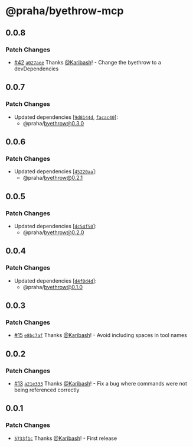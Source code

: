 # @praha/byethrow-mcp

## 0.0.8

### Patch Changes

- [#42](https://github.com/praha-inc/byethrow/pull/42) [`a027aee`](https://github.com/praha-inc/byethrow/commit/a027aee4fda209d5f1485abcb38d491125e2db95) Thanks [@Karibash](https://github.com/Karibash)! - Change the byethrow to a devDependencies

## 0.0.7

### Patch Changes

- Updated dependencies [[`9d8144d`](https://github.com/praha-inc/byethrow/commit/9d8144d2783bd21dda6ae0c7d3fe0d2326923549), [`facac40`](https://github.com/praha-inc/byethrow/commit/facac402c93c8b6195922644b9b8a9458b266e29)]:
  - @praha/byethrow@0.3.0

## 0.0.6

### Patch Changes

- Updated dependencies [[`45220aa`](https://github.com/praha-inc/byethrow/commit/45220aa5e43b4e2670dec320ea9974b09b396001)]:
  - @praha/byethrow@0.2.1

## 0.0.5

### Patch Changes

- Updated dependencies [[`dc54f50`](https://github.com/praha-inc/byethrow/commit/dc54f50f4db183d8c1b2735f07b0d3c4c665173f)]:
  - @praha/byethrow@0.2.0

## 0.0.4

### Patch Changes

- Updated dependencies [[`d4f0d4d`](https://github.com/praha-inc/byethrow/commit/d4f0d4d2ffbdfc366f61ce564dde5c54040b55a2)]:
  - @praha/byethrow@0.1.0

## 0.0.3

### Patch Changes

- [#15](https://github.com/praha-inc/byethrow/pull/15) [`e8bc7af`](https://github.com/praha-inc/byethrow/commit/e8bc7af4b7de9806aba0e7779215435cb394016d) Thanks [@Karibash](https://github.com/Karibash)! - Avoid including spaces in tool names

## 0.0.2

### Patch Changes

- [#13](https://github.com/praha-inc/byethrow/pull/13) [`a21e333`](https://github.com/praha-inc/byethrow/commit/a21e333c49ed278282d66053c39998a69c3cdfa9) Thanks [@Karibash](https://github.com/Karibash)! - Fix a bug where commands were not being referenced correctly

## 0.0.1

### Patch Changes

- [`5733f1c`](https://github.com/praha-inc/byethrow/commit/5733f1c39aa9a53ef00cbb5d26821a792c60c0ce) Thanks [@Karibash](https://github.com/Karibash)! - First release
